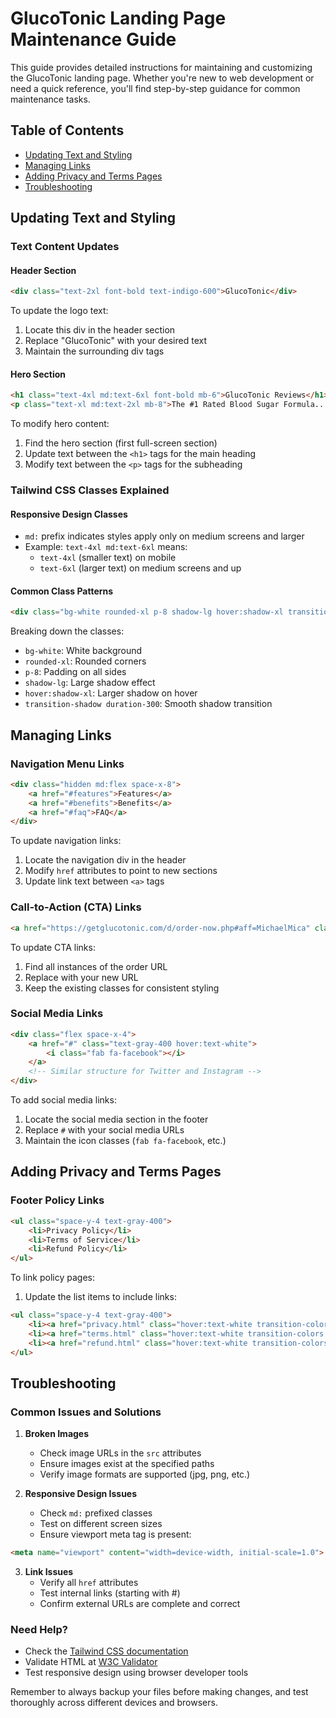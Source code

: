 # GlucoTonic Landing Page Maintenance Guide

This guide provides detailed instructions for maintaining and customizing the GlucoTonic landing page. Whether you're new to web development or need a quick reference, you'll find step-by-step guidance for common maintenance tasks.

## Table of Contents
- [Updating Text and Styling](#updating-text-and-styling)
- [Managing Links](#managing-links)
- [Adding Privacy and Terms Pages](#adding-privacy-and-terms-pages)
- [Troubleshooting](#troubleshooting)

## Updating Text and Styling

### Text Content Updates

#### Header Section
```html
<div class="text-2xl font-bold text-indigo-600">GlucoTonic</div>
```
To update the logo text:
1. Locate this div in the header section
2. Replace "GlucoTonic" with your desired text
3. Maintain the surrounding div tags

#### Hero Section
```html
<h1 class="text-4xl md:text-6xl font-bold mb-6">GlucoTonic Reviews</h1>
<p class="text-xl md:text-2xl mb-8">The #1 Rated Blood Sugar Formula...</p>
```
To modify hero content:
1. Find the hero section (first full-screen section)
2. Update text between the `<h1>` tags for the main heading
3. Modify text between the `<p>` tags for the subheading

### Tailwind CSS Classes Explained

#### Responsive Design Classes
- `md:` prefix indicates styles apply only on medium screens and larger
- Example: `text-4xl md:text-6xl` means:
  - `text-4xl` (smaller text) on mobile
  - `text-6xl` (larger text) on medium screens and up

#### Common Class Patterns
```html
<div class="bg-white rounded-xl p-8 shadow-lg hover:shadow-xl transition-shadow duration-300">
```
Breaking down the classes:
- `bg-white`: White background
- `rounded-xl`: Rounded corners
- `p-8`: Padding on all sides
- `shadow-lg`: Large shadow effect
- `hover:shadow-xl`: Larger shadow on hover
- `transition-shadow duration-300`: Smooth shadow transition

## Managing Links

### Navigation Menu Links
```html
<div class="hidden md:flex space-x-8">
    <a href="#features">Features</a>
    <a href="#benefits">Benefits</a>
    <a href="#faq">FAQ</a>
</div>
```
To update navigation links:
1. Locate the navigation div in the header
2. Modify `href` attributes to point to new sections
3. Update link text between `<a>` tags

### Call-to-Action (CTA) Links
```html
<a href="https://getglucotonic.com/d/order-now.php#aff=MichaelMica" class="bg-indigo-600 text-white px-6 py-2 rounded-full">Buy Now</a>
```
To update CTA links:
1. Find all instances of the order URL
2. Replace with your new URL
3. Keep the existing classes for consistent styling

### Social Media Links
```html
<div class="flex space-x-4">
    <a href="#" class="text-gray-400 hover:text-white">
        <i class="fab fa-facebook"></i>
    </a>
    <!-- Similar structure for Twitter and Instagram -->
</div>
```
To add social media links:
1. Locate the social media section in the footer
2. Replace `#` with your social media URLs
3. Maintain the icon classes (`fab fa-facebook`, etc.)

## Adding Privacy and Terms Pages

### Footer Policy Links
```html
<ul class="space-y-4 text-gray-400">
    <li>Privacy Policy</li>
    <li>Terms of Service</li>
    <li>Refund Policy</li>
</ul>
```
To link policy pages:
1. Update the list items to include links:
```html
<ul class="space-y-4 text-gray-400">
    <li><a href="privacy.html" class="hover:text-white transition-colors duration-300">Privacy Policy</a></li>
    <li><a href="terms.html" class="hover:text-white transition-colors duration-300">Terms of Service</a></li>
    <li><a href="refund.html" class="hover:text-white transition-colors duration-300">Refund Policy</a></li>
</ul>
```

## Troubleshooting

### Common Issues and Solutions

1. **Broken Images**
   - Check image URLs in the `src` attributes
   - Ensure images exist at the specified paths
   - Verify image formats are supported (jpg, png, etc.)

2. **Responsive Design Issues**
   - Check `md:` prefixed classes
   - Test on different screen sizes
   - Ensure viewport meta tag is present:
```html
<meta name="viewport" content="width=device-width, initial-scale=1.0">
```

3. **Link Issues**
   - Verify all `href` attributes
   - Test internal links (starting with #)
   - Confirm external URLs are complete and correct

### Need Help?
- Check the [Tailwind CSS documentation](https://tailwindcss.com/docs)
- Validate HTML at [W3C Validator](https://validator.w3.org/)
- Test responsive design using browser developer tools

Remember to always backup your files before making changes, and test thoroughly across different devices and browsers.